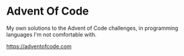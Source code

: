 # Advent Of Code

My own solutions to the Advent of Code challenges, in programming languages I'm
not comfortable with.

https://adventofcode.com
